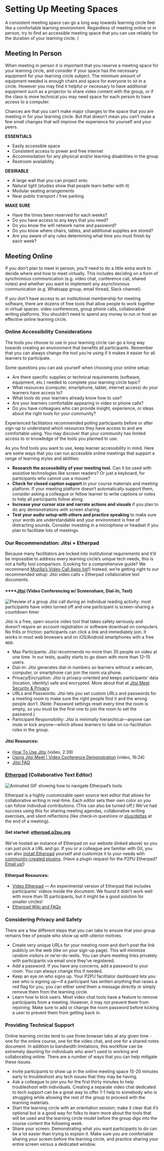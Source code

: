 # Setting Up Meeting Spaces

A consistent meeting space can go a long way towards learning circle feel like a comfortable learning environment. Regardless of meeting online or in person, try to find an accessible meeting space that you can use reliably for the duration of your learning circle. \(

## Meeting In Person

When meeting in person it is important that you reserve a meeting space for your learning circle, and consider if your space has the necessary equipment for your learning circle subject. The minimum amount of equipment needed is enough chairs and space for everyone to sit in a circle. However you may find it helpful or necessary to have additional equipment such as a projector to share video content with the group, or if the class is more technical you may need space for each person to have access to a computer.

Chances are that you can’t make major changes to the space that you are meeting in for your learning circle. But that doesn’t mean you can’t make a few small changes that will improve the experience for yourself and your peers.

**ESSENTIALS**

* Easily accessible space
* Consistent access to power and free internet
* Accommodation for any physical and/or learning disabilities in the group
* Restroom availability

**DESIRABLE**

* A large wall that you can project onto
* Natural light \(studies show that people learn better with it\)
* Modular seating arrangements
* Near public transport / free parking

**MAKE SURE**

* Have the times been reserved for each weeks?
* Do you have access to any keys that you need?
* Do you know the wifi network name and password?
* Do you know where chairs, tables, and additional supplies are stored?
* Are you aware of any rules determining what time you must finish by each week?

## Meeting Online

If you don't plan to meet in person, you’ll need to do a little extra work to decide where and how to meet virtually. This includes deciding on a form of synchronous communication \(e.g. video chat, conference call, shared notes\) and whether you want to implement any asynchronous communication \(e.g. Whatsapp group, email thread, Slack channel\). 

If you don't have access to an institutional membership for meeting software, there are dozens of free tools that allow people to work together in virtual spaces: video conferences, group phone calls, collaborative writing platforms. You shouldn’t need to spend any money to run or host an effective online learning circle.

### Online Accessibility Considerations

The tools you choose to use in your learning circle can go a long way towards creating an environment that benefits all participants. Remember that you can always change the tool you’re using if it makes it easier for all learners to participate. 

Some questions you can ask yourself when choosing your online setup:

* Are there specific supplies or technical requirements \(software, equipment, etc.\) needed to complete your learning circle topic? 
* What resources \(computer, smartphone, tablet, internet access\) do your learners have access to? 
* What tools do your learners already know how to use?
* Are your learners comfortable appearing in video or phone calls?
* Do you have colleagues who can provide insight, experience, or ideas about the right tools for your community?

Experienced facilitators recommended polling participants before or after sign-up to understand which resources they have access to and are comfortable using. You may discover that your community has limited access to or knowledge of the tools you planned to use. 

As you find tools you want to use, keep learner accessibility in mind. Here are some ways that you can run accessible online meetings that support a range of learning styles and abilities:

* **Research the accessibility of your meeting tool.** Can it be used with assistive technologies like screen readers? Or just a keyboard, for participants who cannot use a mouse?
* **Check for closed caption support** in your course materials and meeting platform. If your meeting platform doesn’t automatically support them, consider asking a colleague or fellow learner to write captions or notes to help all participants follow along.
* **Increase your cursor size and narrate actions and visuals** if you plan to do any demonstrations with screen sharing. 
* **Test your audio setup with others and practice speaking** to make sure your words are understandable and your environment is free of distracting sounds. Consider investing in a microphone or headset if you plan to facilitate lots of meetings.

### **Our Recommendation: Jitsi + Etherpad**

Because many facilitators are locked into institutional requirements and it’d be impossible to address every learning circle’s unique tech needs, this is not a hefty tool comparison. \(Looking for a comprehensive guide? We recommend [Mozilla’s Video Call Apps list](https://foundation.mozilla.org/en/privacynotincluded/categories/video-call-apps/)!\) Instead, we’re getting right to our recommended setup: Jitsi video calls + Etherpad collaborative text documents.

#### \*\*\*\*[**Jitsi**](https://meet.jit.si/) **\(Video Conferencing w/ Screenshare, Dial-In, Text\)**

![Preview of a group Jitsi call during an individual reading activity: most participants have video turned off and one participant is screen-sharing a countdown timer](https://lh5.googleusercontent.com/CP8yTAy6Q4e-j3eJdL_XXYQvCCRie2iQ9EwMiS64j898aBL7mi8Y9W7iadTCrLoBqtLn9Az__j5Jy8YeophAhERa-nM1U2RAOPdD870vcSmTnzcJ335-mCgz1ggoExAEsr3Fki_E)

Jitsi is a free, open-source video tool that takes safety seriously and doesn’t require an account registration or software download on computers. No frills or friction: participants can click a link and immediately join. It works in most web browsers and on iOS/Android smartphones with a free app. 

* Max Participants: Jitsi recommends no more than 35 people on video at one time. In our tests, quality starts to go down with more than 12–15 users. 
* Dial-In: Jitsi generates dial-in numbers so learners without a webcam, computer, or smartphone can join the room via phone.
* Privacy/Encryption: Jitsi is privacy-oriented and keeps participants’ data \(location, identity\) safe and encrypted. More about that at [Jitsi Meet Security & Privacy](https://jitsi.org/security/).
* URLs and Passwords: Jitsi lets you set custom URLs and passwords for a meeting room to make sure the right people find it and the wrong people don’t. \(Note: Password settings reset every time the room is empty, so you must be the first one to join the room to set the password.\)
* Participant Responsibility: Jitsi is minimally hierarchical—anyone can mute or kick anyone—which allows learners to take on co-facilitation roles in the group.

#### Jitsi Resources: 

* [How To Use Jitsi](https://www.youtube.com/watch?v=e-31LT0zQK4) \(video, 2:39\)
* [Using Jitsi Meet \| Video Conference Demonstration](https://www.youtube.com/watch?v=3Iwiwq7eofE&list=RDCMUCx-ljiKQcLSd8_4AFi_yaIw&start_radio=1&t=23) \(video, 16:24\)
* [Jitsi FAQ](https://jitsi.org/user-faq/)

### [Etherpad](https://etherpad.org/) \(Collaborative Text Editor\)

![Animated GIF showing how to navigate Etherpad&#x2019;s tools](https://lh3.googleusercontent.com/u7c0p3yLCk2K9gSDlUWGJr2dUdr7tx-Qfeo2XaZtC2IeDGTjuzKVvG9PR8fUkPTJP3hWcD_px0iVZDkQSfjXzeUwniBosqZ0PBVkKAukVVO-bFTbLEFny5fiecEtGz6zNTHM63u_)

Etherpad is a highly customizable open source text editor that allows for collaborative writing in real-time. Each editor sets their own color so you can follow individual contributions. \(This can also be turned off.\) We’ve had success using this for sharing meeting agendas, collaborative writing exercises, and silent reflections \(like check-in questions or [plus/deltas](https://docs.google.com/document/d/1l5Y96YTPbXay1iDgKiFoD-uA2AixvJNt3a380L0yOWc/edit#heading=h.ikjjxp4uht5f) at the end of a meeting\).

#### Get started: [etherpad.p2pu.org](https://etherpad.p2pu.org/)

We’ve hosted an instance of Etherpad on our website \(linked above\) so you can just pick a URL and go. If you or a colleague are familiar with Git, you can also [install Etherpad](https://github.com/ether/etherpad-lite#installation) yourself and customize it to your needs with [community-created plugins](https://static.etherpad.org/index.html). \(Have a plugin request for the P2PU Etherpad? [Email us!](mailto:thepeople@p2pu.org)\)

#### Etherpad Resources:

* [Video Etherpad](https://video.etherpad.com/) — An experimental version of Etherpad that includes participants’ videos inside the document. We found it didn’t work well with more than 10 participants, but it might be a good solution for smaller circles!
* [Etherpad Wiki and FAQs](https://github.com/ether/etherpad-lite/wiki)

### Considering Privacy and Safety

There are a few different steps that you can take to ensure that your group remains free of people who show up with ulterior motives. 

* Create very unique URLs for your meeting room and don’t post the link publicly on the web \(like on your sign-up page\). This will minimize random visitors or ne'er-do-wells. You can share meeting links privately with participants via email once they’ve registered. 
* Add a password. If you have any concerns, add a password to your room. You can always change this if needed. 
* Keep an eye on who signs up. Your P2PU facilitator dashboard lets you see who is signing up—if a participant has written anything that raises a red flag for you, you can either send them a message directly or simply remove them from the learning circle. 
* Learn how to kick users. Most video chat tools have a feature to remove participants from a meeting. However, it may not prevent them from rejoining. Make sure to add or change the room password before kicking a user to prevent them from getting back in.

### **Providing Technical Support**

‌Online learning circles tend to use three browser tabs at any given time - one for the online course, one for the video chat, and one for a shared notes document. In addition to bandwidth limitations, this workflow can be extremely daunting for individuals who aren’t used to working and collaborating online. There are a number of ways that you can help mitigate these issues.

* Invite participants to show up in the online meeting space 15-20 minutes early to troubleshoot any tech issues that they may be having.
* Ask a colleague to join you for the first thirty minutes to help troubleshoot with individuals. Creating a separate video chat dedicated to tech support can be a great way to offer 1-1 help to somebody who is struggling while allowing the rest of the group to proceed with the learning materials.
* Start the learning circle with an orientation session; make it clear that it’s optional but is a good way for folks to learn more about the tools that will be used and the learning circle model before the group digs into the course content the following week.
* Share your screen. Demonstrating what you want participants to do can be a lot easier than trying to explain it. Make sure you are comfortable sharing your screen before the learning circle, and practice sharing your entire screen versus a dedicated window.

### 

